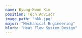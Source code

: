 ```yaml
---
name: Byung-Kwon Kim
position: Tech Advisor
image_path: "bkk.jpg"
major: "Mechanical Engineering"
blurb: "Heat Flow System Design"
---
```

